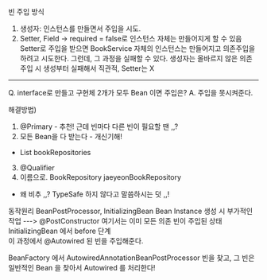 
빈 주입 방식
1. 생성자: 인스턴스를 만들면서 주입을 시도.  
2. Setter, Field -> required = false로 인스턴스 자체는 만들어지게 할 수 있음  
Setter로 주입을 받으면 BookService 자체의 인스턴스는 만들어지고 의존주입을 하려고 시도한다.
그런데, 그 과정을 실패할 수 있다. 
생성자는 올바르지 않은 의존주입 시 생성부터 실패해서 직관적, Setter는 X 


---

Q. interface로 만들고 구현체 2개가 모두 Bean 이면 주입은? 
A. 주입을 못시켜준다. 


해결방법)
1. @Primary  - 추천! 근데 빈마다 다른 빈이 필요할 땐 ,,? 
2. 모든 Bean을 다 받는다 - 개신기해! 
- List<BookRepository> bookRepositories 
3. @Qualifier
4. 이름으로. BookRepository jaeyeonBookRepository 
- 왜 비추 ,,? TypeSafe 하지 않다고 말씀하시는 덧 ,,! 


동작원리 BeanPostProcessor, InitializingBean 
Bean Instance 생성 시 부가적인 작업 
---> @PostConstructor 여기서는 이미 모든 의존 빈이 주입된 상태 
InitializingBean 에서 before 단계  
이 과정에서 @Autowired 된 빈을 주입해준다.

BeanFactory 에서 AutowiredAnnotationBeanPostProcessor 빈을 찾고,
그 빈은 일반적인 Bean 을 찾아서 Autowired 를 처리한다!    